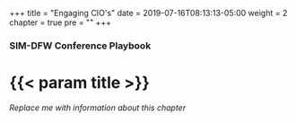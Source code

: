 +++
title = "Engaging CIO's"
date = 2019-07-16T08:13:13-05:00
weight = 2
chapter = true
pre = ""
+++

### SIM-DFW Conference Playbook

# {{< param title >}}

_Replace me with information about this chapter_

